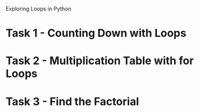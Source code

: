 Exploring Loops in Python

# Task 1 - Counting Down with Loops

# Task 2 - Multiplication Table with for Loops

# Task 3 - Find the Factorial
